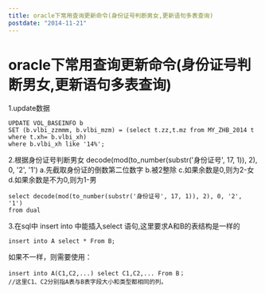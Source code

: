 ```yaml
---
title: oracle下常用查询更新命令(身份证号判断男女,更新语句多表查询)
postdate: "2014-11-21"
---
```


# oracle下常用查询更新命令(身份证号判断男女,更新语句多表查询)

1.update数据

```
UPDATE VOL_BASEINFO b 
SET (b.vlbi_zzmmm, b.vlbi_mzm) = (select t.zz,t.mz from MY_ZHB_2014 t where t.xh= b.vlbi_xh)
where b.vlbi_xh like '14%';
```

2.根据身份证号判断男女
decode(mod(to_number(substr('身份证号', 17, 1)), 2), 0, '2', '1')
a.先截取身份证的倒数第二位数字
b.被2整除
c.如果余数是0,则为2-女
d.如果余数是不为0,则为1-男

```
select decode(mod(to_number(substr('身份证号', 17, 1)), 2), 0, '2', '1')  
from dual
```

3.在sql中 insert into 中能插入select 语句,这里要求A和B的表结构是一样的

```
insert into A select * From B;
```

如果不一样，则需要使用：

```
insert into A(C1,C2,...) select C1,C2,... From B；
//这里C1、C2分别指A表与B表字段大小和类型都相同的列。
```

 

